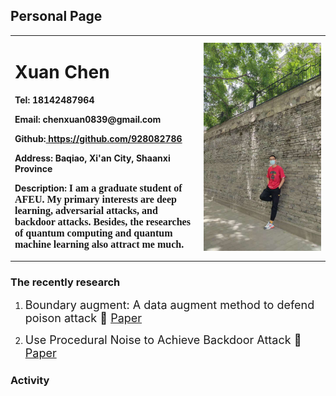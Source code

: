 ## Personal Page
<table border="0">
  <tr>
    <td width="60%">
      <h1>Xuan Chen</h1>
      <p><b>Tel: 18142487964</b></p>
      <p><b>Email: chenxuan0839@gmail.com</b></p>
      <p><b>Github:<a href="https://github.com/928082786">
      https://github.com/928082786</a></b> </p>
      <p><b>Address:  Baqiao, Xi'an City, Shaanxi Province<b></p>
      <p><b>Description:  <font face="楷体" size=3pt>I am a graduate student of AFEU. My primary interests are deep learning, adversarial attacks, and backdoor attacks. Besides, the researches of quantum computing and quantum machine learning also attract me much.</font><b></p> 
    </td>
    <td width="40%">
      <img src="me.jpg" width="100%">    
    </td>
  </tr>
</table>



### The recently research

1. <font size=4pt>Boundary augment: A data augment method to defend poison attack
:rocket: [Paper](https://ietresearch.onlinelibrary.wiley.com/doi/full/10.1049/ipr2.12325)</font>

2. <font size=4pt>Use Procedural Noise to Achieve Backdoor Attack
:rocket: [Paper](https://www.researchgate.net/publication/354345187_Use_Procedural_Noise_to_Achieve_Backdoor_Attack)</font>

### Activity
